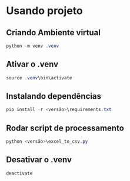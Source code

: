 # Usando projeto

## Criando Ambiente virtual

```powershell
python -m venv .venv
```

## Ativar o .venv

```powershell
source .venv\bin\activate
```

## Instalando dependências

```powershell
pip install -r <versão>\requirements.txt
```

## Rodar script de processamento

```powershell
python <versão>\excel_to_csv.py
```

## Desativar o .venv

```powershell
deactivate
```
